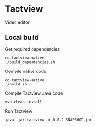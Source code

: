 # Tactview

Video editor

## Local build

Get required dependencies

	cd tactview-native
	./build_dependencies.sh

Compile native code

	cd tactview-native
	./build.sh


Compile Tactview Java code

	mvn clean install

Run Tactview
	
	java -jar tactview-ui-0.0.1-SNAPSHOT.jar
